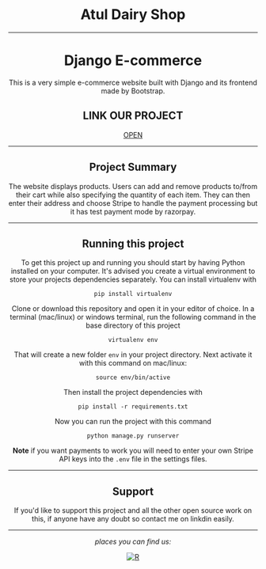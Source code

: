 <center>
  <H1>Atul Dairy Shop</H1>
<center>

---

# Django E-commerce

This is a very simple e-commerce website built with Django and its frontend made by Bootstrap.

## LINK OUR PROJECT

<a href=https://tiwariji.pythonanywhere.com/>OPEN</a>

---

## Project Summary

The website displays products. Users can add and remove products to/from their cart while also specifying the quantity of each item. They can then enter their address and choose Stripe to handle the payment processing but it has test payment mode by razorpay.

---

## Running this project

To get this project up and running you should start by having Python installed on your computer. It's advised you create a virtual environment to store your projects dependencies separately. You can install virtualenv with

```
pip install virtualenv
```

Clone or download this repository and open it in your editor of choice. In a terminal (mac/linux) or windows terminal, run the following command in the base directory of this project

```
virtualenv env
```

That will create a new folder `env` in your project directory. Next activate it with this command on mac/linux:

```
source env/bin/active
```

Then install the project dependencies with

```
pip install -r requirements.txt
```

Now you can run the project with this command

```
python manage.py runserver
```

**Note** if you want payments to work you will need to enter your own Stripe API keys into the `.env` file in the settings files.

---


## Support

If you'd like to support this project and all the other open source work on this, if anyone have any doubt so contact me on linkdin
easily.

---

<div align="center">

<i>places you can find us:</i><br>


<a href="https://www.linkedin.com/in/smart1atul/" target="_blank">![R](https://github.com/smart-coder-07/ECOMM/assets/128953865/23e88659-3451-4fb7-ba07-12b6aaa9a426)</a>

</div>
